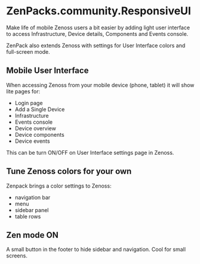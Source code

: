 ZenPacks.community.ResponsiveUI
===============================

Make life of mobile Zenoss users a bit easier by adding light user interface to access Infrastructure, Device details, Components and Events console.

ZenPack also extends Zenoss with settings for User Interface colors and full-screen mode.


Mobile User Interface
---------------------

When accessing Zenoss from your mobile device (phone, tablet) it will show lite
pages for:

 - Login page
 - Add a Single Device
 - Infrastructure
 - Events console
 - Device overview
 - Device components
 - Device events

This can be turn ON/OFF on User Interface settings page in Zenoss.


Tune Zenoss colors for your own
-------------------------------

Zenpack brings a color settings to Zenoss:

 - navigation bar
 - menu
 - sidebar panel
 - table rows


Zen mode ON
-----------

A small button in the footer to hide sidebar and navigation. Cool for small screens.
